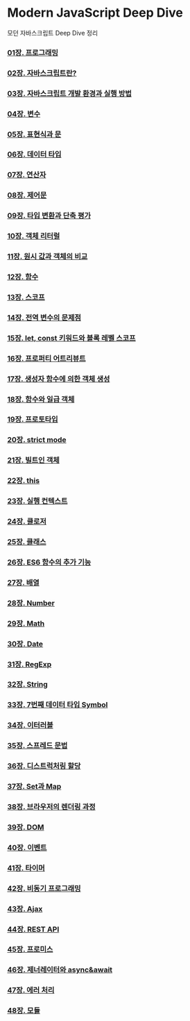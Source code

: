 # Modern JavaScript Deep Dive
모던 자바스크립트 Deep Dive 정리

### [01장. 프로그래밍](https://github.com/Shinui-Oh/Modern_JavaScript_Deep_Dive/blob/main/01%EC%9E%A5.%20%ED%94%84%EB%A1%9C%EA%B7%B8%EB%9E%98%EB%B0%8D/README.md)
### [02장. 자바스크립트란?](https://github.com/Shinui-Oh/Modern_JavaScript_Deep_Dive/blob/main/02%EC%9E%A5.%20%EC%9E%90%EB%B0%94%EC%8A%A4%ED%81%AC%EB%A6%BD%ED%8A%B8%EB%9E%80/README.md)
### [03장. 자바스크립트 개발 환경과 실행 방법](https://github.com/Shinui-Oh/Modern_JavaScript_Deep_Dive/blob/main/03%EC%9E%A5.%20%EC%9E%90%EB%B0%94%EC%8A%A4%ED%81%AC%EB%A6%BD%ED%8A%B8%20%EA%B0%9C%EB%B0%9C%20%ED%99%98%EA%B2%BD%EA%B3%BC%20%EC%8B%A4%ED%96%89%20%EB%B0%A9%EB%B2%95/README.md)
### [04장. 변수](https://github.com/Shinui-Oh/Modern_JavaScript_Deep_Dive/blob/main/04.%20%EB%B3%80%EC%88%98/README.md)
### [05장. 표현식과 문](https://github.com/Shinui-Oh/Modern_JavaScript_Deep_Dive/blob/main/05%EC%9E%A5.%20%ED%91%9C%ED%98%84%EC%8B%9D%EA%B3%BC%20%EB%AC%B8/README.md)
### [06장. 데이터 타입](https://github.com/Shinui-Oh/Modern_JavaScript_Deep_Dive/blob/main/06%EC%9E%A5.%20%EB%8D%B0%EC%9D%B4%ED%84%B0%20%ED%83%80%EC%9E%85/README.md)
### [07장. 연산자](https://github.com/Shinui-Oh/Modern_JavaScript_Deep_Dive/blob/main/07%EC%9E%A5.%20%EC%97%B0%EC%82%B0%EC%9E%90/README.md)
### [08장. 제어문](https://github.com/Shinui-Oh/Modern_JavaScript_Deep_Dive/blob/main/08%EC%9E%A5.%20%EC%A0%9C%EC%96%B4%EB%AC%B8/README.md)
### [09장. 타입 변환과 단축 평가](https://github.com/Shinui-Oh/Modern_JavaScript_Deep_Dive/blob/main/09%EC%9E%A5.%20%ED%83%80%EC%9E%85%20%EB%B3%80%ED%99%98%EA%B3%BC%20%EB%8B%A8%EC%B6%95%20%ED%8F%89%EA%B0%80/README.md)
### [10장. 객체 리터럴](https://github.com/Shinui-Oh/Modern_JavaScript_Deep_Dive/blob/main/10%EC%9E%A5.%20%EA%B0%9D%EC%B2%B4%20%EB%A6%AC%ED%84%B0%EB%9F%B4/README.md)
### [11장. 원시 값과 객체의 비교](https://github.com/Shinui-Oh/Modern_JavaScript_Deep_Dive/blob/main/11%EC%9E%A5.%20%EC%9B%90%EC%8B%9C%20%EA%B0%92%EA%B3%BC%20%EA%B0%9D%EC%B2%B4%EC%9D%98%20%EB%B9%84%EA%B5%90/README.md)
### [12장. 함수](https://github.com/Shinui-Oh/Modern_JavaScript_Deep_Dive/blob/main/12%EC%9E%A5.%20%ED%95%A8%EC%88%98/README.md)
### [13장. 스코프](https://github.com/Shinui-Oh/Modern_JavaScript_Deep_Dive/blob/main/13%EC%9E%A5.%20%EC%8A%A4%EC%BD%94%ED%94%84/README.md)
### [14장. 전역 변수의 문제점](https://github.com/Shinui-Oh/Modern_JavaScript_Deep_Dive/blob/main/14%EC%9E%A5.%20%EC%A0%84%EC%97%AD%20%EB%B3%80%EC%88%98%EC%9D%98%20%EB%AC%B8%EC%A0%9C%EC%A0%90/README.md)
### [15장. let, const 키워드와 블록 레벨 스코프](https://github.com/Shinui-Oh/Modern_JavaScript_Deep_Dive/blob/main/15%EC%9E%A5.%20let%2C%20const%20%ED%82%A4%EC%9B%8C%EB%93%9C%EC%99%80%20%EB%B8%94%EB%A1%9D%20%EB%A0%88%EB%B2%A8%20%EC%8A%A4%EC%BD%94%ED%94%84/README.md)
### [16장. 프로퍼티 어트리뷰트](https://github.com/Shinui-Oh/Modern_JavaScript_Deep_Dive/blob/main/16%EC%9E%A5.%20%ED%94%84%EB%A1%9C%ED%8D%BC%ED%8B%B0%20%EC%96%B4%ED%8A%B8%EB%A6%AC%EB%B7%B0%ED%8A%B8/README.md)
### [17장. 생성자 함수에 의한 객체 생성](https://github.com/Shinui-Oh/Modern_JavaScript_Deep_Dive/blob/main/17%EC%9E%A5.%20%EC%83%9D%EC%84%B1%EC%9E%90%20%ED%95%A8%EC%88%98%EC%97%90%20%EC%9D%98%ED%95%9C%20%EA%B0%9D%EC%B2%B4%20%EC%83%9D%EC%84%B1/README.md)
### [18장. 함수와 일급 객체](https://github.com/Shinui-Oh/Modern_JavaScript_Deep_Dive/blob/main/18%EC%9E%A5.%20%ED%95%A8%EC%88%98%EC%99%80%20%EC%9D%BC%EA%B8%89%20%EA%B0%9D%EC%B2%B4/README.md)
### [19장. 프로토타입](https://github.com/Shinui-Oh/Modern_JavaScript_Deep_Dive/blob/main/19%EC%9E%A5.%20%ED%94%84%EB%A1%9C%ED%86%A0%ED%83%80%EC%9E%85/README.md)
### [20장. strict mode](https://github.com/Shinui-Oh/Modern_JavaScript_Deep_Dive/blob/main/20%EC%9E%A5.%20strict%20mode/README.md)
### [21장. 빌트인 객체](https://github.com/Shinui-Oh/Modern_JavaScript_Deep_Dive/blob/main/21%EC%9E%A5.%20%EB%B9%8C%ED%8A%B8%EC%9D%B8%20%EA%B0%9D%EC%B2%B4/README.md)
### [22장. this](https://github.com/Shinui-Oh/Modern_JavaScript_Deep_Dive/blob/main/22%EC%9E%A5.%20this/README.md)
### [23장. 실행 컨텍스트](https://github.com/Shinui-Oh/Modern_JavaScript_Deep_Dive/blob/main/23%EC%9E%A5.%20%EC%8B%A4%ED%96%89%20%EC%BB%A8%ED%85%8D%EC%8A%A4%ED%8A%B8/README.md)
### [24장. 클로저](https://github.com/Shinui-Oh/Modern_JavaScript_Deep_Dive/blob/main/24%EC%9E%A5.%20%ED%81%B4%EB%A1%9C%EC%A0%80/README.md)
### [25장. 클래스](https://github.com/Shinui-Oh/Modern_JavaScript_Deep_Dive/blob/main/25%EC%9E%A5.%20%ED%81%B4%EB%9E%98%EC%8A%A4/README.md)
### [26장. ES6 함수의 추가 기능](https://github.com/Shinui-Oh/Modern_JavaScript_Deep_Dive/blob/main/26%EC%9E%A5.%20ES6%20%ED%95%A8%EC%88%98%EC%9D%98%20%EC%B6%94%EA%B0%80%20%EA%B8%B0%EB%8A%A5/README.md)
### [27장. 배열](https://github.com/Shinui-Oh/Modern_JavaScript_Deep_Dive/blob/main/27%EC%9E%A5.%20%EB%B0%B0%EC%97%B4/README.md)
### [28장. Number](https://github.com/Shinui-Oh/Modern_JavaScript_Deep_Dive/blob/main/28%EC%9E%A5.%20Number/README.md)
### [29장. Math](https://github.com/Shinui-Oh/Modern_JavaScript_Deep_Dive/blob/main/29%EC%9E%A5.%20Math/README.md)
### [30장. Date](https://github.com/Shinui-Oh/Modern_JavaScript_Deep_Dive/blob/main/30%EC%9E%A5.%20Date/README.md)
### [31장. RegExp](https://github.com/Shinui-Oh/Modern_JavaScript_Deep_Dive/blob/main/31%EC%9E%A5.%20RegExp/README.md)
### [32장. String](https://github.com/Shinui-Oh/Modern_JavaScript_Deep_Dive/blob/main/32%EC%9E%A5.%20string/README.md)
### [33장. 7번째 데이터 타입 Symbol](https://github.com/Shinui-Oh/Modern_JavaScript_Deep_Dive/blob/main/33%EC%9E%A5.%207%EB%B2%88%EC%A7%B8%20%EB%8D%B0%EC%9D%B4%ED%84%B0%20%ED%83%80%EC%9E%85%20Symbol/README.md)
### [34장. 이터러블](https://github.com/Shinui-Oh/Modern_JavaScript_Deep_Dive/blob/main/34%EC%9E%A5.%20%EC%9D%B4%ED%84%B0%EB%9F%AC%EB%B8%94/README.md)
### [35장. 스프레드 문법](https://github.com/Shinui-Oh/Modern_JavaScript_Deep_Dive/blob/main/35%EC%9E%A5.%20%EC%8A%A4%ED%94%84%EB%A0%88%EB%93%9C%20%EB%AC%B8%EB%B2%95/README.md)
### [36장. 디스트럭처링 할당](https://github.com/Shinui-Oh/Modern_JavaScript_Deep_Dive/blob/main/36%EC%9E%A5.%20%EB%94%94%EC%8A%A4%ED%8A%B8%EB%9F%AD%EC%B2%98%EB%A7%81%20%ED%95%A0%EB%8B%B9/README.md)
### [37장. Set과 Map](https://github.com/Shinui-Oh/Modern_JavaScript_Deep_Dive/blob/main/37%EC%9E%A5.%20Set%EA%B3%BC%20Map/README.md)
### [38장. 브라우저의 렌더링 과정](https://github.com/Shinui-Oh/Modern_JavaScript_Deep_Dive/blob/main/38%EC%9E%A5.%20%EB%B8%8C%EB%9D%BC%EC%9A%B0%EC%A0%80%EC%9D%98%20%EB%A0%8C%EB%8D%94%EB%A7%81%20%EA%B3%BC%EC%A0%95/README.md)
### [39장. DOM](https://github.com/Shinui-Oh/Modern_JavaScript_Deep_Dive/blob/main/39%EC%9E%A5.%20DOM/README.md)
### [40장. 이벤트](https://github.com/Shinui-Oh/Modern_JavaScript_Deep_Dive/blob/main/40%EC%9E%A5.%20%EC%9D%B4%EB%B2%A4%ED%8A%B8/README.md)
### [41장. 타이머](https://github.com/Shinui-Oh/Modern_JavaScript_Deep_Dive/blob/main/41%EC%9E%A5.%20%ED%83%80%EC%9D%B4%EB%A8%B8/README.md)
### [42장. 비동기 프로그래밍](https://github.com/Shinui-Oh/Modern_JavaScript_Deep_Dive/blob/main/42%EC%9E%A5.%20%EB%B9%84%EB%8F%99%EA%B8%B0%20%ED%94%84%EB%A1%9C%EA%B7%B8%EB%9E%98%EB%B0%8D/README.md)
### [43장. Ajax](https://github.com/Shinui-Oh/Modern_JavaScript_Deep_Dive/blob/main/43%EC%9E%A5.%20Ajax/README.md)
### [44장. REST API](https://github.com/Shinui-Oh/Modern_JavaScript_Deep_Dive/blob/main/44%EC%9E%A5.%20REST%20API/README.md)
### [45장. 프로미스](https://github.com/Shinui-Oh/Modern_JavaScript_Deep_Dive/blob/main/45%EC%9E%A5.%20%ED%94%84%EB%A1%9C%EB%AF%B8%EC%8A%A4/README.md)
### [46장. 제너레이터와 async&await](https://github.com/Shinui-Oh/Modern_JavaScript_Deep_Dive/blob/main/46%EC%9E%A5.%20%EC%A0%9C%EB%84%88%EB%A0%88%EC%9D%B4%ED%84%B0%EC%99%80%20async%26await/README.md)
### [47장. 에러 처리](https://github.com/Shinui-Oh/Modern_JavaScript_Deep_Dive/blob/main/47%EC%9E%A5.%20%EC%97%90%EB%9F%AC%20%EC%B2%98%EB%A6%AC/README.md)
### [48장. 모듈](https://github.com/Shinui-Oh/Modern_JavaScript_Deep_Dive/blob/main/48%EC%9E%A5.%20%EB%AA%A8%EB%93%88/README.md)
